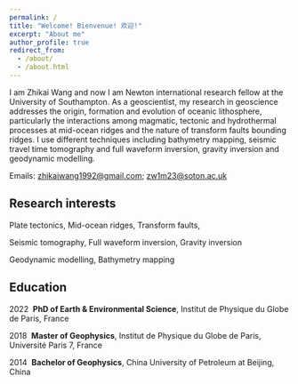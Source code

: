 ```yaml
---
permalink: /
title: "Welcome! Bienvenue! 欢迎!"
excerpt: "About me"
author_profile: true
redirect_from: 
  - /about/
  - /about.html
---
```


I am Zhikai Wang and now I am Newton international research fellow at the University of Southampton. As a geoscientist, my research in geoscience addresses the origin, formation and evolution of oceanic lithosphere, particularly the interactions among magmatic, tectonic and hydrothermal processes at mid-ocean ridges and the nature of transform faults bounding ridges. I use different techniques including bathymetry mapping, seismic travel time tomography and full waveform inversion, gravity inversion and geodynamic modelling.

Emails: zhikaiwang1992@gmail.com; zw1m23@soton.ac.uk

Research interests
----
Plate tectonics, Mid-ocean ridges, Transform faults,

Seismic tomography, Full waveform inversion, Gravity inversion

Geodynamic modelling, Bathymetry mapping

Education
----
2022 &nbsp;**PhD of Earth & Environmental Science**, Institut de Physique du Globe de Paris, France

2018 &nbsp;**Master of Geophysics**, Institut de Physique du Globe de Paris, Université Paris 7, France

2014 &nbsp;**Bachelor of Geophysics**, China University of Petroleum at Beijing, China
